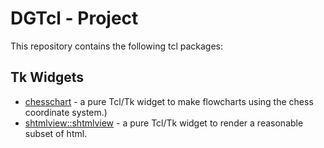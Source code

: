 # DGTcl - Project

This repository contains the following tcl packages:

## Tk Widgets

* [chesschart](http://htmlpreview.github.io/?https://github.com/mittelmark/DGTcl/blob/master/lib/chesschart/chesschart.html) - a pure Tcl/Tk widget to make flowcharts using the chess coordinate system.)
* [shtmlview::shtmlview](http://htmlpreview.github.io/?https://github.com/mittelmark/DGTcl/blob/master/lib/shtmlview/shtmlview.html) - a pure Tcl/Tk widget to render a reasonable subset of html.
    
